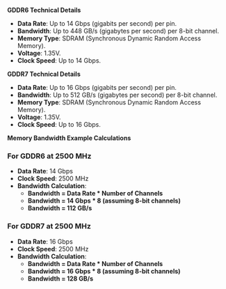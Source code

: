 **GDDR6 Technical Details**

- **Data Rate**: Up to 14 Gbps (gigabits per second) per pin.
- **Bandwidth**: Up to 448 GB/s (gigabytes per second) per 8-bit channel.
- **Memory Type**: SDRAM (Synchronous Dynamic Random Access Memory).
- **Voltage**: 1.35V.
- **Clock Speed**: Up to 14 Gbps.

**GDDR7 Technical Details**

- **Data Rate**: Up to 16 Gbps (gigabits per second) per pin.
- **Bandwidth**: Up to 512 GB/s (gigabytes per second) per 8-bit channel.
- **Memory Type**: SDRAM (Synchronous Dynamic Random Access Memory).
- **Voltage**: 1.35V.
- **Clock Speed**: Up to 16 Gbps.

**Memory Bandwidth Example Calculations**

### For GDDR6 at 2500 MHz

- **Data Rate**: 14 Gbps
- **Clock Speed**: 2500 MHz
- **Bandwidth Calculation**:
  - **Bandwidth = Data Rate \* Number of Channels**
  - **Bandwidth = 14 Gbps \* 8 (assuming 8-bit channels)**
  - **Bandwidth = 112 GB/s**

### For GDDR7 at 2500 MHz

- **Data Rate**: 16 Gbps
- **Clock Speed**: 2500 MHz
- **Bandwidth Calculation**:
  - **Bandwidth = Data Rate \* Number of Channels**
  - **Bandwidth = 16 Gbps \* 8 (assuming 8-bit channels)**
  - **Bandwidth = 128 GB/s**